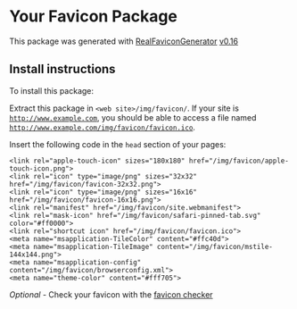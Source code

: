 # Your Favicon Package

This package was generated with [RealFaviconGenerator](https://realfavicongenerator.net/) [v0.16](https://realfavicongenerator.net/change_log#v0.16)

## Install instructions

To install this package:

Extract this package in <code>&lt;web site&gt;/img/favicon/</code>. If your site is <code>http://www.example.com</code>, you should be able to access a file named <code>http://www.example.com/img/favicon/favicon.ico</code>.

Insert the following code in the `head` section of your pages:

    <link rel="apple-touch-icon" sizes="180x180" href="/img/favicon/apple-touch-icon.png">
    <link rel="icon" type="image/png" sizes="32x32" href="/img/favicon/favicon-32x32.png">
    <link rel="icon" type="image/png" sizes="16x16" href="/img/favicon/favicon-16x16.png">
    <link rel="manifest" href="/img/favicon/site.webmanifest">
    <link rel="mask-icon" href="/img/favicon/safari-pinned-tab.svg" color="#ff0000">
    <link rel="shortcut icon" href="/img/favicon/favicon.ico">
    <meta name="msapplication-TileColor" content="#ffc40d">
    <meta name="msapplication-TileImage" content="/img/favicon/mstile-144x144.png">
    <meta name="msapplication-config" content="/img/favicon/browserconfig.xml">
    <meta name="theme-color" content="#fff705">

*Optional* - Check your favicon with the [favicon checker](https://realfavicongenerator.net/favicon_checker)
